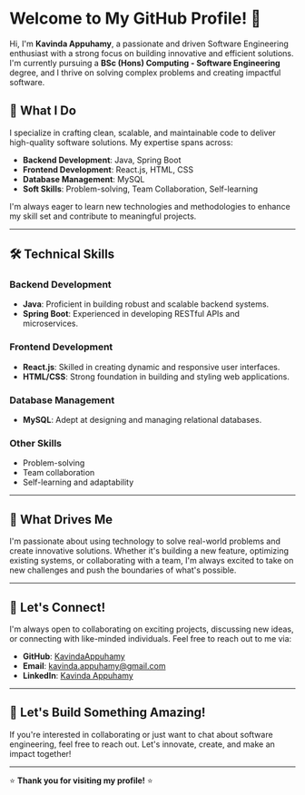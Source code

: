 # Welcome to My GitHub Profile! 👋

Hi, I'm **Kavinda Appuhamy**, a passionate and driven Software Engineering enthusiast with a strong focus on building innovative and efficient solutions. I'm currently pursuing a **BSc (Hons) Computing - Software Engineering** degree, and I thrive on solving complex problems and creating impactful software.

## 🚀 What I Do
I specialize in crafting clean, scalable, and maintainable code to deliver high-quality software solutions. My expertise spans across:

- **Backend Development**: Java, Spring Boot
- **Frontend Development**: React.js, HTML, CSS
- **Database Management**: MySQL
- **Soft Skills**: Problem-solving, Team Collaboration, Self-learning

I'm always eager to learn new technologies and methodologies to enhance my skill set and contribute to meaningful projects.

---

## 🛠️ Technical Skills

### Backend Development
- **Java**: Proficient in building robust and scalable backend systems.
- **Spring Boot**: Experienced in developing RESTful APIs and microservices.

### Frontend Development
- **React.js**: Skilled in creating dynamic and responsive user interfaces.
- **HTML/CSS**: Strong foundation in building and styling web applications.

### Database Management
- **MySQL**: Adept at designing and managing relational databases.

### Other Skills
- Problem-solving
- Team collaboration
- Self-learning and adaptability

---

## 🌟 What Drives Me
I'm passionate about using technology to solve real-world problems and create innovative solutions. Whether it's building a new feature, optimizing existing systems, or collaborating with a team, I'm always excited to take on new challenges and push the boundaries of what's possible.

---

## 🤝 Let's Connect!
I'm always open to collaborating on exciting projects, discussing new ideas, or connecting with like-minded individuals. Feel free to reach out to me via:

- **GitHub**: [KavindaAppuhamy](https://github.com/KavindaAppuhamy)
- **Email**: [kavinda.appuhamy@gmail.com](mailto:kavinda.appuhamy@gmail.com)
- **LinkedIn**: [Kavinda Appuhamy](https://www.linkedin.com/in/kavinda-appuhamy/)

---

## 🚀 Let's Build Something Amazing!
If you're interested in collaborating or just want to chat about software engineering, feel free to reach out. Let's innovate, create, and make an impact together!

---

⭐ **Thank you for visiting my profile!** ⭐

